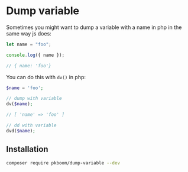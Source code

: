 # Dump variable

Sometimes you might want to dump a variable with a name in php in the same way js does:

```js
let name = "foo";

console.log({ name });

// { name: 'foo'}
```

You can do this with `dv()` in php:

```php
$name = 'foo';

// dump with variable
dv($name);

// [ 'name' => 'foo' ]

// dd with variable
dvd($name);
```

## Installation

```bash
composer require pkboom/dump-variable --dev
```
